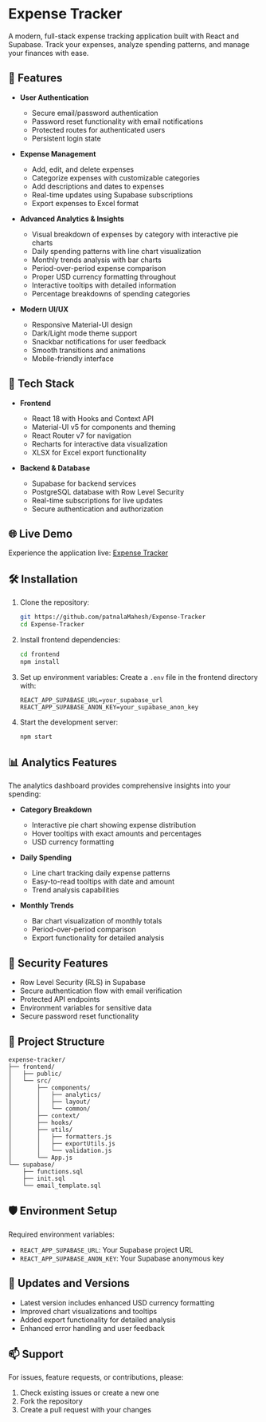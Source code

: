 # Expense Tracker

A modern, full-stack expense tracking application built with React and Supabase. Track your expenses, analyze spending patterns, and manage your finances with ease.

## 🌟 Features

- **User Authentication**
  - Secure email/password authentication
  - Password reset functionality with email notifications
  - Protected routes for authenticated users
  - Persistent login state

- **Expense Management**
  - Add, edit, and delete expenses
  - Categorize expenses with customizable categories
  - Add descriptions and dates to expenses
  - Real-time updates using Supabase subscriptions
  - Export expenses to Excel format

- **Advanced Analytics & Insights**
  - Visual breakdown of expenses by category with interactive pie charts
  - Daily spending patterns with line chart visualization
  - Monthly trends analysis with bar charts
  - Period-over-period expense comparison
  - Proper USD currency formatting throughout
  - Interactive tooltips with detailed information
  - Percentage breakdowns of spending categories

- **Modern UI/UX**
  - Responsive Material-UI design
  - Dark/Light mode theme support
  - Snackbar notifications for user feedback
  - Smooth transitions and animations
  - Mobile-friendly interface

## 🚀 Tech Stack

- **Frontend**
  - React 18 with Hooks and Context API
  - Material-UI v5 for components and theming
  - React Router v7 for navigation
  - Recharts for interactive data visualization
  - XLSX for Excel export functionality

- **Backend & Database**
  - Supabase for backend services
  - PostgreSQL database with Row Level Security
  - Real-time subscriptions for live updates
  - Secure authentication and authorization

## 🌐 Live Demo

Experience the application live: [Expense Tracker](https://frontend-delta-plum-91.vercel.app/auth)

## 🛠️ Installation

1. Clone the repository:
   ```bash
   git https://github.com/patnalaMahesh/Expense-Tracker
   cd Expense-Tracker
   ```

2. Install frontend dependencies:
   ```bash
   cd frontend
   npm install
   ```

3. Set up environment variables:
   Create a `.env` file in the frontend directory with:
   ```env
   REACT_APP_SUPABASE_URL=your_supabase_url
   REACT_APP_SUPABASE_ANON_KEY=your_supabase_anon_key
   ```

4. Start the development server:
   ```bash
   npm start
   ```

## 📊 Analytics Features

The analytics dashboard provides comprehensive insights into your spending:

- **Category Breakdown**
  - Interactive pie chart showing expense distribution
  - Hover tooltips with exact amounts and percentages
  - USD currency formatting

- **Daily Spending**
  - Line chart tracking daily expense patterns
  - Easy-to-read tooltips with date and amount
  - Trend analysis capabilities

- **Monthly Trends**
  - Bar chart visualization of monthly totals
  - Period-over-period comparison
  - Export functionality for detailed analysis

## 🔐 Security Features

- Row Level Security (RLS) in Supabase
- Secure authentication flow with email verification
- Protected API endpoints
- Environment variables for sensitive data
- Secure password reset functionality

## 📁 Project Structure

```
expense-tracker/
├── frontend/
│   ├── public/
│   └── src/
│       ├── components/
│       │   ├── analytics/
│       │   ├── layout/
│       │   └── common/
│       ├── context/
│       ├── hooks/
│       ├── utils/
│       │   ├── formatters.js
│       │   ├── exportUtils.js
│       │   └── validation.js
│       └── App.js
└── supabase/
    ├── functions.sql
    ├── init.sql
    └── email_template.sql
```

## 🛡️ Environment Setup

Required environment variables:
- `REACT_APP_SUPABASE_URL`: Your Supabase project URL
- `REACT_APP_SUPABASE_ANON_KEY`: Your Supabase anonymous key

## 🔄 Updates and Versions

- Latest version includes enhanced USD currency formatting
- Improved chart visualizations and tooltips
- Added export functionality for detailed analysis
- Enhanced error handling and user feedback

## 📫 Support

For issues, feature requests, or contributions, please:
1. Check existing issues or create a new one
2. Fork the repository
3. Create a pull request with your changes


